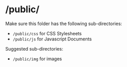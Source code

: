 # /public/

Make sure this folder has the following sub-directories:

- ``/public/css`` for CSS Stylesheets
- ``/public/js`` for Javascript Documents

Suggested sub-directories:

- ``/public/img`` for images
